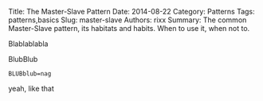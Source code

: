 Title: The Master-Slave Pattern
Date:   2014-08-22
Category: Patterns
Tags: patterns,basics
Slug: master-slave
Authors: rixx
Summary: The common Master-Slave pattern, its habitats and habits. When to use it, when not to.

Blablablabla

BlubBlub

`BLUBblub=nag`

yeah, like that
